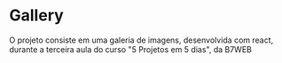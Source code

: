 # Gallery

O projeto consiste em uma galeria de imagens, desenvolvida com react, durante a terceira aula do curso "5 Projetos em 5 dias", da B7WEB
